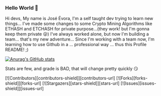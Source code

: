 ### Hello World 👋 ###

Hi devs, 
My name is José Évora, I'm a self taught dev trying to learn new things...
I've made some changes to some Crypto Mining Algorithms like ETHASH and ETCHASH for private purpose...(they work! but I'm gonna keep them private 😜)
I've always worked alone, but now I'm building a team... that's my new adventure...
Since I'm working with a team now, I'm learning how to use Github in a ... professional way ... thus this Profile README! ;)

[![Anurag's GitHub stats](https://github-readme-stats.vercel.app/api?username=Josevora)](https://github.com/anuraghazra/github-readme-stats)

Stats are few, and grade is BAD, that will change pretty quickly 😏

[![Contributors][contributors-shield]][contributors-url]
[![Forks][forks-shield]][forks-url]
[![Stargazers][stars-shield]][stars-url]
[![Issues][issues-shield]][issues-url]
